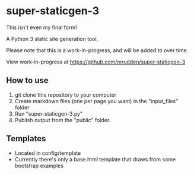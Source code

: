 # super-staticgen-3

This isn't even my final form!

A Python 3 static site generation tool.

Please note that this is a work-in-progress, and will be added to over time.

View work-in-progress at https://github.com/mrudden/super-staticgen-3

## How to use
1. git clone this repository to your computer
2. Create markdown files (one per page you want) in the "input_files" folder
3. Run "super-staticgen-3.py"
4. Publish output from the "public" folder.

## Templates
* Located in config/template
* Currently there's only a base.html template that draws from some bootstrap examples